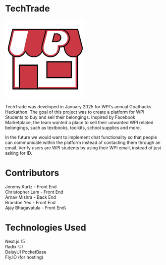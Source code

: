 # TechTrade
<img src="./public/techtrade.png" width="256px"/>

TechTrade was developed in January 2025 for WPI's annual Goathacks Hackathon. The goal of this project was to create a platform for WPI Students to buy and sell their belongings. Inspired by Facebook Marketplace, the team wanted a place to sell their unwanted WPI related belongings, such as textbooks, toolkits, school supplies and more.

In the future we would want to implement chat functionality so that people can communicate within the platform instead of contacting them through an email. Verify users are WPI students by using their WPI email, instead of just asking for ID.

# Contributors

Jeremy Kurtz - Front End\
Christopher Lam - Front End\
Arnav Mishra - Back End\
Brandon Yeu - Front End\
Ajay Bhagavatula - Front End\

# Technologies Used

Next.js 15\
Radix-UI\
DaisyUI
PocketBase\
Fly.IO (for hosting)

